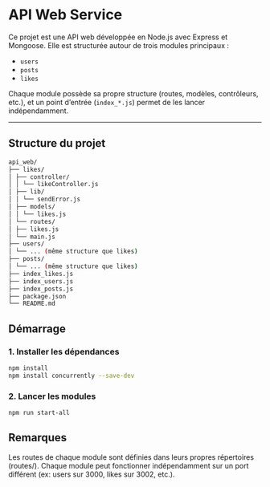 # API Web Service

Ce projet est une API web développée en Node.js avec Express et Mongoose. Elle est structurée autour de trois modules principaux :

- `users`
- `posts`
- `likes`

Chaque module possède sa propre structure (routes, modèles, contrôleurs, etc.), et un point d’entrée (`index_*.js`) permet de les lancer indépendamment.

---

## Structure du projet
```bash
api_web/
├── likes/
│ ├── controller/
│ │ └── likeController.js
│ ├── lib/
│ │ └── sendError.js
│ ├── models/
│ │ └── likes.js
│ └── routes/
│ ├── likes.js
│ └── main.js
├── users/
│ └── ... (même structure que likes)
├── posts/
│ └── ... (même structure que likes)
├── index_likes.js
├── index_users.js
├── index_posts.js
├── package.json
└── README.md
```

## Démarrage

### 1. Installer les dépendances

```bash
npm install
npm install concurrently --save-dev
```

### 2. Lancer les modules

```bash
npm run start-all
```

## Remarques
Les routes de chaque module sont définies dans leurs propres répertoires (routes/).
Chaque module peut fonctionner indépendamment sur un port différent (ex: users sur 3000, likes sur 3002, etc.).
